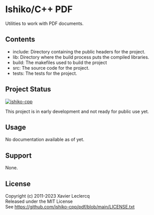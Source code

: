 # Ishiko/C++ PDF

Utilities to work with PDF documents.


## Contents

- include: Directory containing the public headers for the project.
- lib: Directory where the build process puts the compiled libraries.
- build: The makefiles used to build the project
- src: The source code for the project.
- tests: The tests for the project.


## Project Status

[![ishiko-cpp](https://circleci.com/gh/ishiko-cpp/pdf.svg?style=shield)](https://circleci.com/gh/ishiko-cpp/pdf)

This project is in early development and not ready for public use yet. 


## Usage

No documentation available as of yet.


## Support

None.


## License

Copyright (c) 2011-2023 Xavier Leclercq\
Released under the MIT License\
See https://github.com/ishiko-cpp/pdf/blob/main/LICENSE.txt
